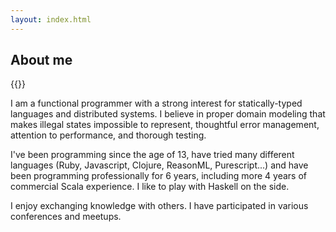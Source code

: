 ```yaml
---
layout: index.html
---
```


<h2 class="post-title">About me</h2>

{{<small-image image="picture.jpg" float="left" >}}

I am a functional programmer with a strong interest for statically-typed languages and distributed systems.
I believe in proper domain modeling that makes illegal states impossible to represent, thoughtful error management, attention
to performance, and thorough testing.

I've been programming since the age of 13, have tried many different languages (Ruby, Javascript, Clojure, ReasonML, Purescript...) and
have been programming professionally for 6 years, including more 4 years of commercial Scala experience. I like to play with Haskell on the side.

I enjoy exchanging knowledge with others. I have participated in various conferences and meetups.